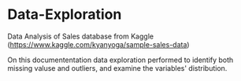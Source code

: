 # Data-Exploration
Data Analysis of Sales database from Kaggle (https://www.kaggle.com/kyanyoga/sample-sales-data) 

On this documententation data exploration performed to identify both missing valuse and outliers, and examine the variables' distribution. 
